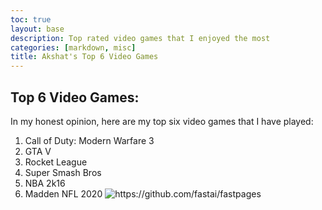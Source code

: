 ```yaml
---
toc: true
layout: base
description: Top rated video games that I enjoyed the most
categories: [markdown, misc]
title: Akshat's Top 6 Video Games
---
```

## Top 6 Video Games:

In my honest opinion, here are my top six video games that I have played:
1. Call of Duty: Modern Warfare 3
2. GTA V
3. Rocket League
4. Super Smash Bros
5. NBA 2k16
6. Madden NFL 2020
![]({{site.baseurl}}/images/madden20.png "https://github.com/fastai/fastpages")
